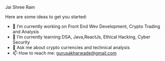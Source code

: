 Jai Shree Ram 


Here are some ideas to get you started:

- 🔭 I’m currently working on Front End Wev Development, Crypto Trading and Analysis
- 🌱 I’m currently learning DSA, Java,ReactJs, Ethical Hacking, Cyber Security
- 💬 Ask me about crypto currencies and technical analysis
- 📫 How to reach me: gurusakharwade@gmail.com
